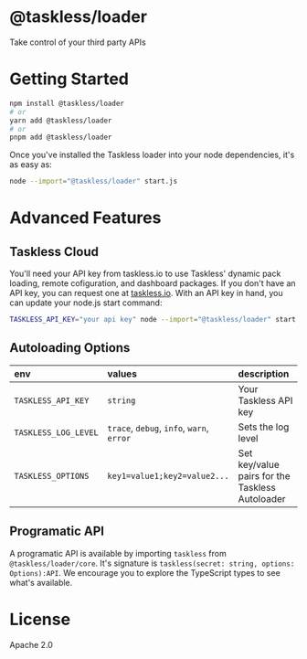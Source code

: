 # @taskless/loader

Take control of your third party APIs

# Getting Started

```bash
npm install @taskless/loader
# or
yarn add @taskless/loader
# or
pnpm add @taskless/loader
```

Once you've installed the Taskless loader into your node dependencies, it's as easy as:

```bash
node --import="@taskless/loader" start.js
```

# Advanced Features

## Taskless Cloud

You'll need your API key from taskless.io to use Taskless' dynamic pack loading, remote cofiguration, and dashboard packages. If you don't have an API key, you can request one at [taskless.io](https://taskless.io). With an API key in hand, you can update your node.js start command:

```bash
TASKLESS_API_KEY="your api key" node --import="@taskless/loader" start.js
```

## Autoloading Options

| env                  | values                                    | description                                     |
| :------------------- | :---------------------------------------- | :---------------------------------------------- |
| `TASKLESS_API_KEY`   | `string`                                  | Your Taskless API key                           |
| `TASKLESS_LOG_LEVEL` | `trace`, `debug`, `info`, `warn`, `error` | Sets the log level                              |
| `TASKLESS_OPTIONS`   | `key1=value1;key2=value2...`              | Set key/value pairs for the Taskless Autoloader |

## Programatic API

A programatic API is available by importing `taskless` from `@taskless/loader/core`. It's signature is `taskless(secret: string, options: Options):API`. We encourage you to explore the TypeScript types to see what's available.

# License

Apache 2.0
